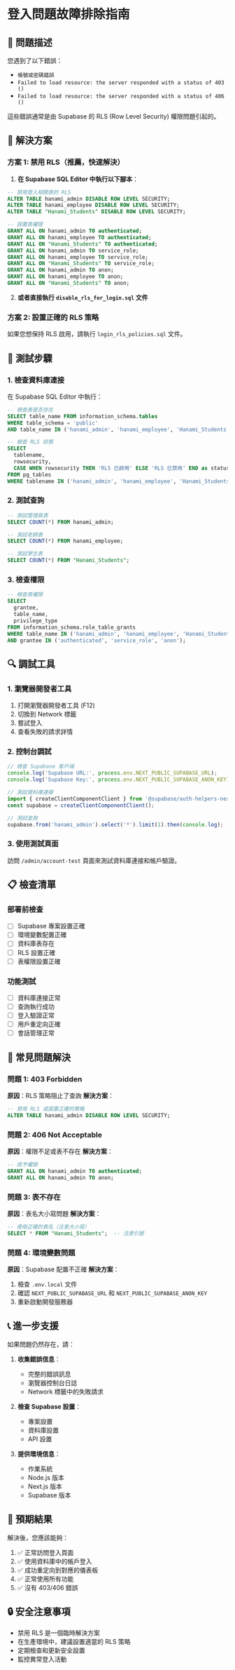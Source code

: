 # 登入問題故障排除指南

## 🚨 問題描述

您遇到了以下錯誤：
- `帳號或密碼錯誤`
- `Failed to load resource: the server responded with a status of 403 ()`
- `Failed to load resource: the server responded with a status of 406 ()`

這些錯誤通常是由 Supabase 的 RLS (Row Level Security) 權限問題引起的。

## 🔧 解決方案

### 方案 1: 禁用 RLS（推薦，快速解決）

1. **在 Supabase SQL Editor 中執行以下腳本**：

```sql
-- 禁用登入相關表的 RLS
ALTER TABLE hanami_admin DISABLE ROW LEVEL SECURITY;
ALTER TABLE hanami_employee DISABLE ROW LEVEL SECURITY;
ALTER TABLE "Hanami_Students" DISABLE ROW LEVEL SECURITY;

-- 設置表權限
GRANT ALL ON hanami_admin TO authenticated;
GRANT ALL ON hanami_employee TO authenticated;
GRANT ALL ON "Hanami_Students" TO authenticated;
GRANT ALL ON hanami_admin TO service_role;
GRANT ALL ON hanami_employee TO service_role;
GRANT ALL ON "Hanami_Students" TO service_role;
GRANT ALL ON hanami_admin TO anon;
GRANT ALL ON hanami_employee TO anon;
GRANT ALL ON "Hanami_Students" TO anon;
```

2. **或者直接執行 `disable_rls_for_login.sql` 文件**

### 方案 2: 設置正確的 RLS 策略

如果您想保持 RLS 啟用，請執行 `login_rls_policies.sql` 文件。

## 🧪 測試步驟

### 1. 檢查資料庫連接

在 Supabase SQL Editor 中執行：

```sql
-- 檢查表是否存在
SELECT table_name FROM information_schema.tables 
WHERE table_schema = 'public' 
AND table_name IN ('hanami_admin', 'hanami_employee', 'Hanami_Students');

-- 檢查 RLS 狀態
SELECT 
  tablename,
  rowsecurity,
  CASE WHEN rowsecurity THEN 'RLS 已啟用' ELSE 'RLS 已禁用' END as status
FROM pg_tables 
WHERE tablename IN ('hanami_admin', 'hanami_employee', 'Hanami_Students');
```

### 2. 測試查詢

```sql
-- 測試管理員表
SELECT COUNT(*) FROM hanami_admin;

-- 測試老師表
SELECT COUNT(*) FROM hanami_employee;

-- 測試學生表
SELECT COUNT(*) FROM "Hanami_Students";
```

### 3. 檢查權限

```sql
-- 檢查表權限
SELECT 
  grantee,
  table_name,
  privilege_type
FROM information_schema.role_table_grants 
WHERE table_name IN ('hanami_admin', 'hanami_employee', 'Hanami_Students')
AND grantee IN ('authenticated', 'service_role', 'anon');
```

## 🔍 調試工具

### 1. 瀏覽器開發者工具

1. 打開瀏覽器開發者工具 (F12)
2. 切換到 Network 標籤
3. 嘗試登入
4. 查看失敗的請求詳情

### 2. 控制台調試

```javascript
// 檢查 Supabase 客戶端
console.log('Supabase URL:', process.env.NEXT_PUBLIC_SUPABASE_URL);
console.log('Supabase Key:', process.env.NEXT_PUBLIC_SUPABASE_ANON_KEY);

// 測試資料庫連接
import { createClientComponentClient } from '@supabase/auth-helpers-nextjs';
const supabase = createClientComponentClient();

// 測試查詢
supabase.from('hanami_admin').select('*').limit(1).then(console.log);
```

### 3. 使用測試頁面

訪問 `/admin/account-test` 頁面來測試資料庫連接和帳戶驗證。

## 📋 檢查清單

### 部署前檢查
- [ ] Supabase 專案設置正確
- [ ] 環境變數配置正確
- [ ] 資料庫表存在
- [ ] RLS 設置正確
- [ ] 表權限設置正確

### 功能測試
- [ ] 資料庫連接正常
- [ ] 查詢執行成功
- [ ] 登入驗證正常
- [ ] 用戶重定向正確
- [ ] 會話管理正常

## 🚀 常見問題解決

### 問題 1: 403 Forbidden
**原因**：RLS 策略阻止了查詢
**解決方案**：
```sql
-- 禁用 RLS 或設置正確的策略
ALTER TABLE hanami_admin DISABLE ROW LEVEL SECURITY;
```

### 問題 2: 406 Not Acceptable
**原因**：權限不足或表不存在
**解決方案**：
```sql
-- 授予權限
GRANT ALL ON hanami_admin TO authenticated;
GRANT ALL ON hanami_admin TO anon;
```

### 問題 3: 表不存在
**原因**：表名大小寫問題
**解決方案**：
```sql
-- 使用正確的表名（注意大小寫）
SELECT * FROM "Hanami_Students";  -- 注意引號
```

### 問題 4: 環境變數問題
**原因**：Supabase 配置不正確
**解決方案**：
1. 檢查 `.env.local` 文件
2. 確認 `NEXT_PUBLIC_SUPABASE_URL` 和 `NEXT_PUBLIC_SUPABASE_ANON_KEY`
3. 重新啟動開發服務器

## 📞 進一步支援

如果問題仍然存在，請：

1. **收集錯誤信息**：
   - 完整的錯誤訊息
   - 瀏覽器控制台日誌
   - Network 標籤中的失敗請求

2. **檢查 Supabase 設置**：
   - 專案設置
   - 資料庫設置
   - API 設置

3. **提供環境信息**：
   - 作業系統
   - Node.js 版本
   - Next.js 版本
   - Supabase 版本

## 🎯 預期結果

解決後，您應該能夠：

1. ✅ 正常訪問登入頁面
2. ✅ 使用資料庫中的帳戶登入
3. ✅ 成功重定向到對應的儀表板
4. ✅ 正常使用所有功能
5. ✅ 沒有 403/406 錯誤

## 🔒 安全注意事項

- 禁用 RLS 是一個臨時解決方案
- 在生產環境中，建議設置適當的 RLS 策略
- 定期檢查和更新安全設置
- 監控異常登入活動 